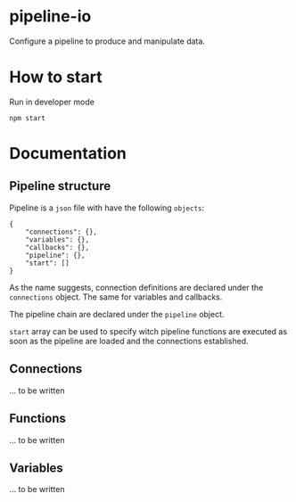 # pipeline-io
Configure a pipeline to produce and manipulate data.

# How to start

Run in developer mode
```
npm start
```

# Documentation

## Pipeline structure
Pipeline is a `json` file with have the following `objects`:
```
{
    "connections": {},
    "variables": {},
    "callbacks": {},
    "pipeline": {},
    "start": []
}
```

As the name suggests, connection definitions are declared under the `connections` object. The same for variables and callbacks.

The pipeline chain are declared under the `pipeline` object.

`start` array can be used to specify witch pipeline functions are executed as soon as the pipeline are loaded and the connections established.

## Connections
... to be written

## Functions
... to be written

## Variables
... to be written
